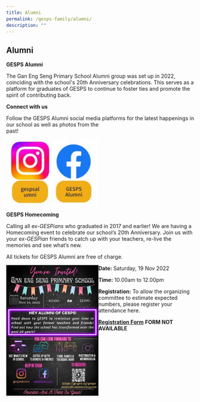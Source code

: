```yaml
---
title: Alumni
permalink: /gesps-family/alumni/
description: ""
---
```

## Alumni

**GESPS Alumni**

The Gan Eng Seng Primary School Alumni group was set up in 2022, coinciding with the school's 20th Anniversary celebrations. This serves as a platform for graduates of GESPS to continue to foster ties and promote the spirit of contributing back.

**Connect with us**

Follow the GESPS Alumni social media platforms for the latest happenings in our school as well as photos from the  
past!

<p ><a href="https://www.instagram.com/gespsalumni/">
<img style="width:25%" align = "left" src="/images/photo1668806084.jpeg">
</a></p>
<p><a href="https://www.facebook.com/profile.php?id=100084117153720&ref=page_internal">
<img style="width:23.5%" align = "left" src="/images/photo1668806144.jpeg">
</a></p><br clear="left">

**GESPS Homecoming**

Calling all ex-_GESPians_ who graduated in 2017 and earlier! We are having a Homecoming event to celebrate our school’s 20th Anniversary. Join us with your ex-_GESPian_ friends to catch up with your teachers, re-live the memories and see what’s new.

All tickets for GESPS Alumni are free of charge.

<img src="/images/Alumni Homecoming  Poster.jpg" style="width:49%" align=left>

**Date:** Saturday, 19 Nov 2022

**Time:** 10.00am to 12.00pm

**Registration:** To allow the organizing committee to estimate expected numbers, please register your attendance here.

**[Registration Form](https://form.gov.sg/6304199f29f49e0013ddf5de)** **FORM NOT AVAILABLE**
